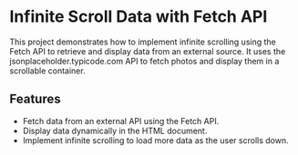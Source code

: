 # Infinite Scroll Data with Fetch API

This project demonstrates how to implement infinite scrolling using the Fetch API to retrieve and display data from an external source. It uses the jsonplaceholder.typicode.com API to fetch photos and display them in a scrollable container.

## Features

- Fetch data from an external API using the Fetch API.
- Display data dynamically in the HTML document.
- Implement infinite scrolling to load more data as the user scrolls down.
